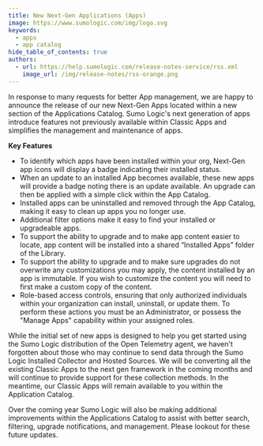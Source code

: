 ```yaml
---
title: New Next-Gen Applications (Apps)
image: https://www.sumologic.com/img/logo.svg
keywords:
  - apps
  - app catalog
hide_table_of_contents: true
authors:
  - url: https://help.sumologic.com/release-notes-service/rss.xml
    image_url: /img/release-notes/rss-orange.png
---
```


In response to many requests for better App management, we are happy to announce the release of our new Next-Gen Apps located within a new section of the Applications Catalog. Sumo Logic's next generation of apps introduce features not previously available within Classic Apps and simplifies the management and maintenance of apps. 

**Key Features**

* To identify which apps have been installed within your org, Next-Gen app icons will display a badge indicating their installed status. 
* When an update to an installed App becomes available, these new apps will provide a badge noting there is an update available. An upgrade can then be applied with a simple click within the App Catalog.  
* Installed apps can be uninstalled and removed through the App Catalog, making it easy to clean up apps you no longer use.  
* Additional filter options make it easy to find your installed or upgradeable apps. 
* To support the ability to upgrade and to make app content easier to locate, app content will be installed into a shared “Installed Apps” folder of the Library.
* To support the ability to upgrade and to make sure upgrades do not overwrite any customizations you may apply, the content installed by an app is immutable. If you wish to customize the content you will need to first make a custom copy of the content. 
* Role-based access controls, ensuring that only authorized individuals within your organization can install, uninstall, or update them. To perform these actions you must be an Administrator, or possess the "Manage Apps" capability within your assigned roles.

While the initial set of new apps is designed to help you get started using the Sumo Logic distribution of the Open Telemetry agent, we haven't forgotten about those who may continue to send data through the Sumo Logic Installed Collector and Hosted Sources. We will be converting all the existing Classic Apps to the next gen framework in the coming months and will continue to provide support for these collection methods. In the meantime, our Classic Apps will remain available to you within the Application Catalog.

Over the coming year Sumo Logic will also be making additional improvements within the Applications Catalog to assist with better search, filtering, upgrade notifications, and management. Please lookout for these future updates. 
